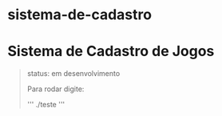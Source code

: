 # sistema-de-cadastro
<h1> Sistema de Cadastro de Jogos</h1>

> status: em desenvolvimento
>
> Para rodar digite:
>
> '''
> ./teste
> '''
